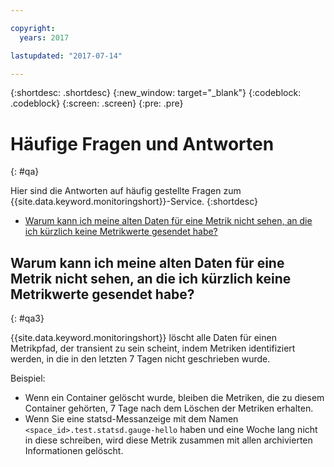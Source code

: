 ```yaml
---

copyright:
  years: 2017

lastupdated: "2017-07-14"

---
```



{:shortdesc: .shortdesc}
{:new_window: target="_blank"}
{:codeblock: .codeblock}
{:screen: .screen}
{:pre: .pre}


# Häufige Fragen und Antworten
{: #qa}

Hier sind die Antworten auf häufig gestellte Fragen zum {{site.data.keyword.monitoringshort}}-Service. 
{:shortdesc}

* [Warum kann ich meine alten Daten für eine Metrik nicht sehen, an die ich kürzlich keine Metrikwerte gesendet habe?](#qa3)


## Warum kann ich meine alten Daten für eine Metrik nicht sehen, an die ich kürzlich keine Metrikwerte gesendet habe?
{: #qa3}

{{site.data.keyword.monitoringshort}} löscht alle Daten für einen Metrikpfad, der transient zu sein scheint, indem Metriken identifiziert werden, in die in den letzten 7 Tagen nicht geschrieben wurde.  

Beispiel:

* Wenn ein Container gelöscht wurde, bleiben die Metriken, die zu diesem Container gehörten, 7 Tage nach dem Löschen der Metriken erhalten.
* Wenn Sie eine statsd-Messanzeige mit dem Namen `<space_id>.test.statsd.gauge-hello` haben und eine Woche lang nicht in diese schreiben, wird diese Metrik zusammen mit allen archivierten Informationen gelöscht. 

